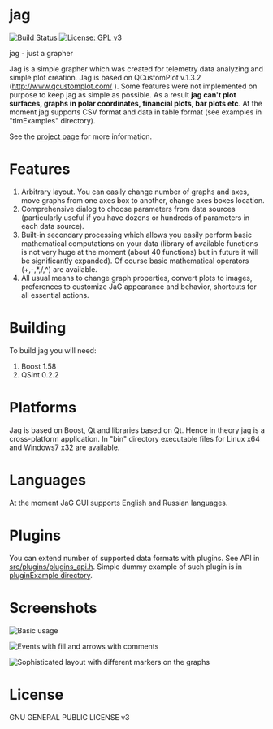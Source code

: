 # jag

[![Build Status](https://travis-ci.org/seleznevae/jag.svg?branch=master)](https://travis-ci.org/seleznevae/jag)
[![License: GPL v3](https://img.shields.io/badge/License-GPL%20v3-blue.svg)](https://www.gnu.org/licenses/gpl-3.0)

jag - just a grapher

Jag is a simple grapher which was created for telemetry data analyzing and simple plot creation. Jag is based on QCustomPlot v.1.3.2 (http://www.qcustomplot.com/ ). Some features were not implemented on purpose to keep jag as simple as possible. As a result **jag can't plot surfaces, graphs in polar coordinates, financial plots, bar plots etc**.
At the moment jag supports CSV format and data in table format (see examples in "tlmExamples" directory). 

See the [project page](https://seleznevae.github.io/jag.org/) for more information.

# Features

1. Arbitrary layout. You can easily change number of graphs and axes, move graphs from one axes box to another, change axes boxes location.
2. Comprehensive dialog to choose parameters from data sources (particularly useful if you have dozens or hundreds of parameters in each data source).
3. Built-in secondary processing which allows you easily perform basic mathematical computations on your data (library of available functions is not very huge at the moment (about 40 functions) but in future it will be significantly expanded). Of course basic mathematical operators (+,-,*,/,^) are available.
4. All usual means to change graph properties, convert plots to images, preferences to customize JaG appearance and behavior, shortcuts for all essential actions.

# Building
To build jag you will need:

1. Boost 1.58
2. QSint 0.2.2

# Platforms

Jag is based on Boost, Qt and libraries based on Qt. Hence in theory jag is a cross-platform application. In "bin" directory executable files for Linux x64 and Windows7 x32 are available.

# Languages
At the moment JaG GUI supports English and Russian languages.

# Plugins 

You can extend number of supported data formats with plugins. See API in [src/plugins/plugins_api.h](https://github.com/seleznevae/jag/blob/master/src/plugins/plugins_api.h).
Simple dummy example of such plugin is in [pluginExample directory](https://github.com/seleznevae/jag/blob/master/pluginExample/).


# Screenshots

![Basic usage](https://github.com/seleznevae/jag/blob/master/plotExamples/gallery_1.png "Basic usage")

![Events with fill and arrows with comments](https://github.com/seleznevae/jag/blob/master/plotExamples/gallery_2.png "Events with fill and arrows with comments")

![Sophisticated layout with different markers on the graphs](https://github.com/seleznevae/jag/blob/master/plotExamples/gallery_3.png "Sophisticated layout with different markers on the graphs")





# License
GNU GENERAL PUBLIC LICENSE v3



